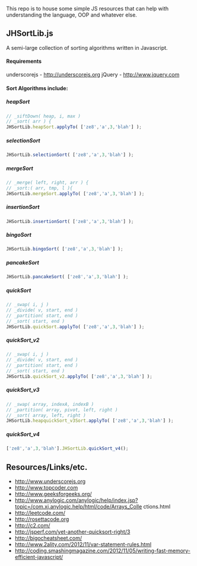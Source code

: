 This repo is to house some simple JS resources that can help with understanding the language, OOP and whatever else.


JHSortLib.js
----------------
A semi-large collection of sorting algorithms written in Javascript. 

#### Requirements
underscorejs - http://underscorejs.org
jQuery - http://www.jquery.com

#### Sort Algorithms include:
##### heapSort
```js
// _siftDown( heap, i, max )
// _sort( arr ) {
JHSortLib.heapSort.applyTo( ['ze8','a',3,'blah'] );
```
##### selectionSort
```js
JHSortLib.selectionSort( ['ze8','a',3,'blah'] );
```
##### mergeSort
```js
// _merge( left, right, arr ) {
// _sort:( arr, tmp, l ){
JHSortLib.mergeSort.applyTo( ['ze8','a',3,'blah'] );
```
##### insertionSort
```js
JHSortLib.insertionSort( ['ze8','a',3,'blah'] );
```
##### bingoSort
```js
JHSortLib.bingoSort( ['ze8','a',3,'blah'] );
```
##### pancakeSort
```js
JHSortLib.pancakeSort( ['ze8','a',3,'blah'] );
```
##### quickSort
```js
// _swap( i, j )
// _divide( v, start, end )
// _partition( start, end )
// _sort( start, end ) 
JHSortLib.quickSort.applyTo( ['ze8','a',3,'blah'] );
```
##### quickSort_v2
```js
// _swap( i, j )
// _divide( v, start, end )
// _partition( start, end )
// _sort( start, end ) 
JHSortLib.quickSort_v2.applyTo( ['ze8','a',3,'blah'] );
```
##### quickSort_v3
```js
// _swap( array, indexA, indexB )
// _partition( array, pivot, left, right )
// _sort( array, left, right )
JHSortLib.heapquickSort_v3Sort.applyTo( ['ze8','a',3,'blah'] );
```
##### quickSort_v4
```js
['ze8','a',3,'blah'].JHSortLib.quickSort_v4();
```


## Resources/Links/etc.
* http://www.underscorejs.org
* http://www.topcoder.com
* http://www.geeksforgeeks.org/
* http://www.anylogic.com/anylogic/help/index.jsp?topic=/com.xj.anylogic.help/html/code/Arrays_Colle ctions.html
* http://leetcode.com/
* http://rosettacode.org
* http://c2.com/
* http://jsperf.com/yet-another-quicksort-right/3
* http://bigocheatsheet.com/
* http://www.2ality.com/2012/11/var-statement-rules.html
* http://coding.smashingmagazine.com/2012/11/05/writing-fast-memory-efficient-javascript/
